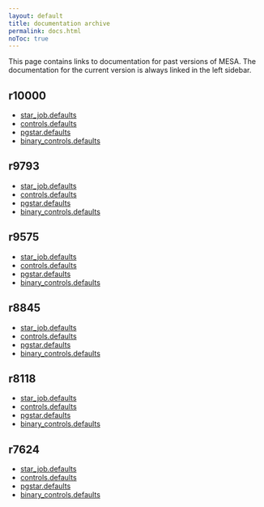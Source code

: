 ```yaml
---
layout: default
title: documentation archive
permalink: docs.html
noToc: true
---
```


This page contains links to documentation for past versions of MESA.
The documentation for the current version is always linked in the left
sidebar.

## r10000

  + [star\_job.defaults](/docs/r10000/star_job_defaults.html)
  + [controls.defaults](/docs/r10000/controls_defaults.html)
  + [pgstar.defaults](/docs/r10000/pgstar_defaults.html)
  + [binary\_controls.defaults](/docs/r10000/binary_controls_defaults.html)

## r9793

  + [star\_job.defaults](/docs/r9793/star_job_defaults.html)
  + [controls.defaults](/docs/r9793/controls_defaults.html)
  + [pgstar.defaults](/docs/r9793/pgstar_defaults.html)
  + [binary\_controls.defaults](/docs/r9793/binary_controls_defaults.html)


## r9575

  + [star\_job.defaults](/docs/r9575/star_job_defaults.html)
  + [controls.defaults](/docs/r9575/controls_defaults.html)
  + [pgstar.defaults](/docs/r9575/pgstar_defaults.html)
  + [binary\_controls.defaults](/docs/r9575/binary_controls_defaults.html)


## r8845

  + [star\_job.defaults](/docs/r8845/star_job_defaults.html)
  + [controls.defaults](/docs/r8845/controls_defaults.html)
  + [pgstar.defaults](/docs/r8845/pgstar_defaults.html)
  + [binary\_controls.defaults](/docs/r8845/binary_controls_defaults.html)

## r8118

  + [star\_job.defaults](/docs/r8118/star_job_defaults.html)
  + [controls.defaults](/docs/r8118/controls_defaults.html)
  + [pgstar.defaults](/docs/r8118/pgstar_defaults.html)
  + [binary\_controls.defaults](/docs/r8118/binary_controls_defaults.html)

## r7624

  + [star\_job.defaults](/docs/r7624/star_job_defaults.html)
  + [controls.defaults](/docs/r7624/controls_defaults.html)
  + [pgstar.defaults](/docs/r7624/pgstar_defaults.html)
  + [binary\_controls.defaults](/docs/r7624/binary_controls_defaults.html)
